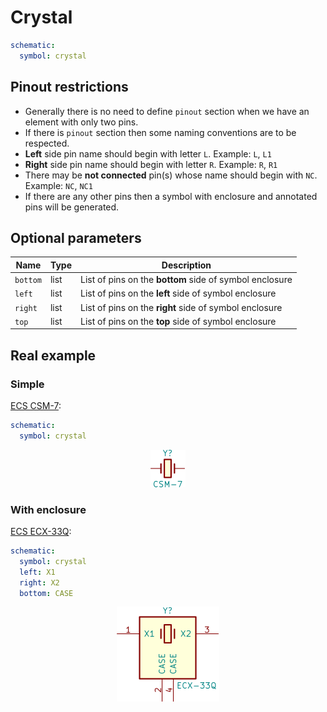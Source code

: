 Crystal
=======

```yaml
schematic:
  symbol: crystal
```

Pinout restrictions
-------------------

* Generally there is no need to define `pinout` section when we have an element with only two pins.
* If there is `pinout` section then some naming conventions are to be respected.
* **Left** side pin name should begin with letter `L`. Example: `L`, `L1`
* **Right** side pin name should begin with letter `R`. Example: `R`, `R1`
* There may be **not connected** pin(s) whose name should begin with `NC`. Example: `NC`, `NC1`
* If there are any other pins then a symbol with enclosure and annotated pins will be generated.

Optional parameters
-------------------

| Name | Type | Description |
|------|------|-------------|
| `bottom` | list | List of pins on the **bottom** side of symbol enclosure |
| `left` | list | List of pins on the **left** side of symbol enclosure |
| `right` | list | List of pins on the **right** side of symbol enclosure |
| `top` | list | List of pins on the **top** side of symbol enclosure |

Real example
------------

### Simple ###

[ECS CSM-7](https://github.com/qeda/library/blob/master/ecs/csm-7.yaml):

```yaml
schematic:
  symbol: crystal
```

<center><img src="/img/symbols/crystal/csm-7.svg" width="56" alt="ECS CSM-7"></center>

### With enclosure ###

[ECS ECX-33Q](https://github.com/qeda/library/blob/master/ecs/ecx-33q.yaml):

```yaml
schematic:
  symbol: crystal
  left: X1
  right: X2
  bottom: CASE
```

<center><img src="/img/symbols/crystal/ecx-33q.svg" width="164" alt="ECS ECX-33Q"></center>
